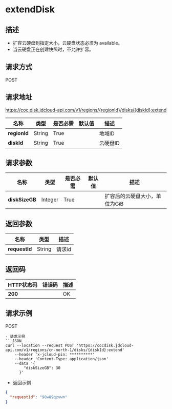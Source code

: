 # extendDisk


## 描述
-   扩容云硬盘到指定大小，云硬盘状态必须为 available。
-   当云硬盘正在创建快照时，不允许扩容。


## 请求方式
POST

## 请求地址
https://coc.disk.jdcloud-api.com/v1/regions/{regionId}/disks/{diskId}:extend

|名称|类型|是否必需|默认值|描述|
|---|---|---|---|---|
|**regionId**|String|True| |地域ID|
|**diskId**|String|True| |云硬盘ID|

## 请求参数
|名称|类型|是否必需|默认值|描述|
|---|---|---|---|---|
|**diskSizeGB**|Integer|True| |扩容后的云硬盘大小，单位为GiB|


## 返回参数
|名称|类型|描述|
|---|---|---|
|**requestId**|String|请求id|


## 返回码
|HTTP状态码|错误码|描述|
|---|---|---|
|**200**||OK|

## 请求示例
POST
```
- 请求示例
```JSON
curl --location --request POST 'https://cocdisk.jdcloud-api.com/v1/regions/cn-north-1/disks/{diskId}:extend' 
    --header 'x-jcloud-pin: **********' 
    --header 'Content-Type: application/json' 
    --data '{
        "diskSizeGB": 30
      }'
```
- 返回示例
```JSON
{
  "requestId": "98w89qzvwn"
}
```

```
